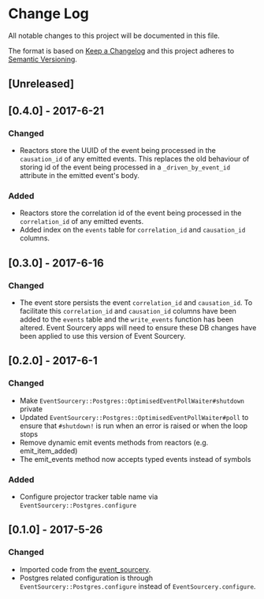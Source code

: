 # Change Log
All notable changes to this project will be documented in this file.

The format is based on [Keep a Changelog](http://keepachangelog.com/)
and this project adheres to [Semantic Versioning](http://semver.org/).

## [Unreleased]

## [0.4.0] - 2017-6-21
### Changed
- Reactors store the UUID of the event being processed in the `causation_id`
  of any emitted events. This replaces the old behaviour of storing id of the
  event being processed in a `_driven_by_event_id` attribute in the emitted
  event's body.

### Added
- Reactors store the correlation id of the event being processed in the
  `correlation_id` of any emitted events.
- Added index on the `events` table for `correlation_id` and `causation_id`
  columns.

## [0.3.0] - 2017-6-16
### Changed
- The event store persists the event `correlation_id` and `causation_id`.
  To facilitate this `correlation_id` and `causation_id` columns have been
  added to the `events` table and the `write_events` function has been
  altered. Event Sourcery apps will need to ensure these DB changes have
  been applied to use this version of Event Sourcery.

## [0.2.0] - 2017-6-1
### Changed
- Make `EventSourcery::Postgres::OptimisedEventPollWaiter#shutdown` private
- Updated `EventSourcery::Postgres::OptimisedEventPollWaiter#poll` to ensure that `#shutdown!` is run when an error is raised
or when the loop stops
- Remove dynamic emit events methods from reactors (e.g. emit_item_added)
- The emit_events method now accepts typed events instead of symbols

### Added
- Configure projector tracker table name via `EventSourcery::Postgres.configure`

## [0.1.0] - 2017-5-26
### Changed
- Imported code from the [event_sourcery](https://github.com/envato/event_sourcery).
- Postgres related configuration is through `EventSourcery::Postgres.configure`
  instead of `EventSourcery.configure`.
